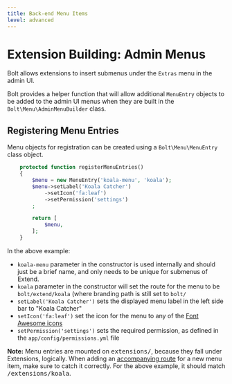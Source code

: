 ```yaml
---
title: Back-end Menu Items
level: advanced
---
```

Extension Building: Admin Menus
===============================

Bolt allows extensions to insert submenus under the `Extras` menu in the admin
UI.

Bolt provides a helper function that will allow additional `MenuEntry` objects
to be added to the admin UI menus when they are built in the
`Bolt\Menu\AdminMenuBuilder` class.

Registering Menu Entries
------------------------

Menu objects for registration can be created using a `Bolt\Menu\MenuEntry`
class object.


```php
    protected function registerMenuEntries()
    {
        $menu = new MenuEntry('koala-menu', 'koala');
        $menu->setLabel('Koala Catcher')
            ->setIcon('fa:leaf')
            ->setPermission('settings')
        ;

        return [
            $menu,
        ];
    }
```

In the above example:

  * `koala-menu` parameter in the constructor is used internally and should
    just be a brief name, and only needs to be unique for submenus of Extend.
  * `koala` parameter in the constructor will set the route for the menu to be
    `bolt/extend/koala` (where branding path is still set to `bolt/`
  * `setLabel('Koala Catcher')` sets the displayed menu label in the left side
    bar to "Koala Catcher"
  * `setIcon('fa:leaf')` set the icon for the menu to any of the
    [Font Awesome icons](https://fortawesome.github.io/Font-Awesome/cheatsheet/)
  * `setPermission('settings')` sets the required permission, as defined in the
    `app/config/permissions.yml` file


<p class="note"> <strong>Note:</strong> Menu entries are mounted on
<tt>extensions/</tt>, because they fall under Extensions, logically. When
adding an <a href='controllers-routes'>accompanying route</a> for a new menu
item, make sure to catch it correctly. For the above example, it should match
<tt>/extensions/koala</tt>. </p>
